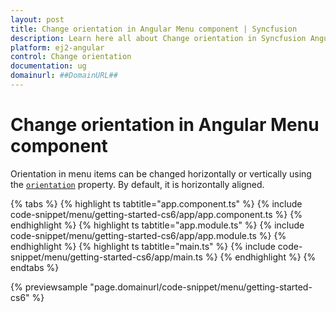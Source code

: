 ```yaml
---
layout: post
title: Change orientation in Angular Menu component | Syncfusion
description: Learn here all about Change orientation in Syncfusion Angular Menu component of Syncfusion Essential JS 2 and more.
platform: ej2-angular
control: Change orientation 
documentation: ug
domainurl: ##DomainURL##
---
```


# Change orientation in Angular Menu component

Orientation in menu items can be changed horizontally or vertically using the [`orientation`](https://ej2.syncfusion.com/angular/documentation/api/menu/#orientation) property.
By default, it is horizontally aligned.

{% tabs %}
{% highlight ts tabtitle="app.component.ts" %}
{% include code-snippet/menu/getting-started-cs6/app/app.component.ts %}
{% endhighlight %}
{% highlight ts tabtitle="app.module.ts" %}
{% include code-snippet/menu/getting-started-cs6/app/app.module.ts %}
{% endhighlight %}
{% highlight ts tabtitle="main.ts" %}
{% include code-snippet/menu/getting-started-cs6/app/main.ts %}
{% endhighlight %}
{% endtabs %}
  
{% previewsample "page.domainurl/code-snippet/menu/getting-started-cs6" %}
